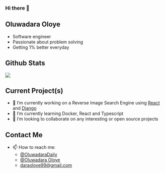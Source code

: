 ### Hi there 👋
## Oluwadara Oloye 
- Software engineer
- Passionate about problem solving
- Getting 1% better everyday


## Github Stats
<img src="https://github-readme-stats.vercel.app/api?username=OluwadaraDaily" />

## Current Project(s)
- 🔭 I’m currently working on a Reverse Image Search Engine using [React](https://github.com/OluwadaraDaily/RISE-frontend) and [Django](https://github.com/OluwadaraDaily/RISE-backend)
- 🌱 I’m currently learning Docker, React and Typescript
- 👯 I’m looking to collaborate on any interesting or open source projects

## Contact Me
- 📫 How to reach me:
  - [@OluwadaraDaily](https://twitter.com/OluwadaraDaily)
  - [@Oluwadara Oloye](https://www.linkedin.com/in/oluwadara-oloye)
  - [daraoloye99@gmail.com](mailto:daraoloye99@gmail.com)
